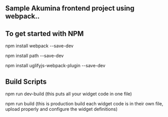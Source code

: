 ## Sample Akumina frontend project using webpack..

## To get started with NPM

npm install webpack --save-dev

npm install path --save-dev

npm install uglifyjs-webpack-plugin --save-dev

## Build Scripts
npm run dev-build (this puts all your widget code in one file)

npm run build (this is production build each widget code is in their own file, upload properly and configure the widget definitions)


